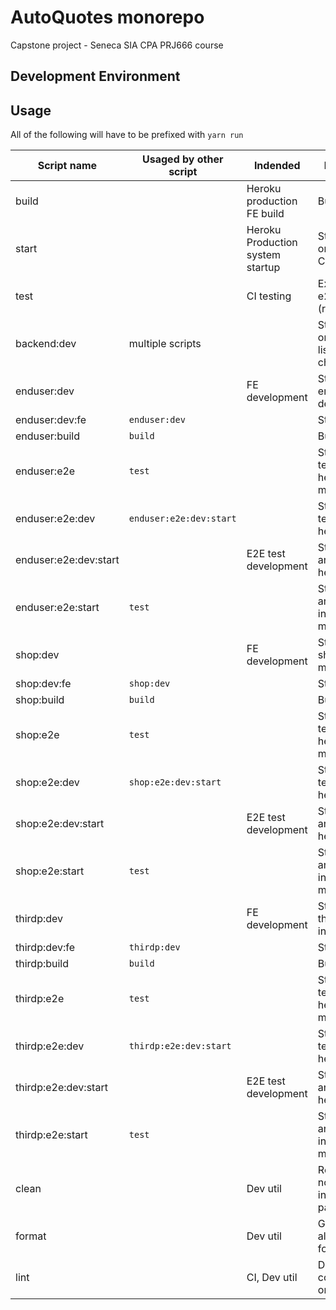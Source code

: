 # AutoQuotes monorepo

Capstone project - Seneca SIA CPA PRJ666 course

## Development Environment

## Usage

All of the following will have to be prefixed with `yarn run`

| Script name           | Usaged by other script  | Indended                         | Description                                  |
| --------------------- | ----------------------- | -------------------------------- | -------------------------------------------- |
| build                 |                         | Heroku production FE build       | Builds all FE                                |
| start                 |                         | Heroku Production system startup | Starts the BE on 8080 and CDN on 80.         |
| test                  |                         | CI testing                       | Executes all e2e test suites (run by CI/CD)  |
| backend:dev           | multiple scripts        |                                  | Starts the BE on 8080 and listens to changes |
| enduser:dev           |                         | FE development                   | Starts BE and enduser FE in dev mode         |
| enduser:dev:fe        | `enduser:dev`           |                                  | Starts FE only                               |
| enduser:build         | `build`                 |                                  | Builds FE only                               |
| enduser:e2e           | `test`                  |                                  | Starts e2e tests only in headless mode       |
| enduser:e2e:dev       | `enduser:e2e:dev:start` |                                  | Starts e2e tests only in headed mode         |
| enduser:e2e:dev:start |                         | E2E test development             | Starts BE, FE and e2e in headed mode         |
| enduser:e2e:start     | `test`                  |                                  | Starts BE, FE and runs e2e in headless mode  |
| shop:dev              |                         | FE development                   | Starts BE and shop FE in dev mode            |
| shop:dev:fe           | `shop:dev`              |                                  | Starts FE only                               |
| shop:build            | `build`                 |                                  | Builds FE only                               |
| shop:e2e              | `test`                  |                                  | Starts e2e tests only in headless mode       |
| shop:e2e:dev          | `shop:e2e:dev:start`    |                                  | Starts e2e tests only in headed mode         |
| shop:e2e:dev:start    |                         | E2E test development             | Starts BE, FE and e2e in headed mode         |
| shop:e2e:start        | `test`                  |                                  | Starts BE, FE and runs e2e in headless mode  |
| thirdp:dev            |                         | FE development                   | Starts BE and third party FE in dev mode (   |
| thirdp:dev:fe         | `thirdp:dev`            |                                  | Starts FE only                               |
| thirdp:build          | `build`                 |                                  | Builds FE only                               |
| thirdp:e2e            | `test`                  |                                  | Starts e2e tests only in headless mode       |
| thirdp:e2e:dev        | `thirdp:e2e:dev:start`  |                                  | Starts e2e tests only in headed mode         |
| thirdp:e2e:dev:start  |                         | E2E test development             | Starts BE, FE and e2e in headed mode         |
| thirdp:e2e:start      | `test`                  |                                  | Starts BE, FE and runs e2e in headless mode  |
| clean                 |                         | Dev util                         | Removes node_modules in all packages         |
| format                |                         | Dev util                         | Goes through all code and formats it         |
| lint                  |                         | CI, Dev util                     | Does static code analysis on all code        |
